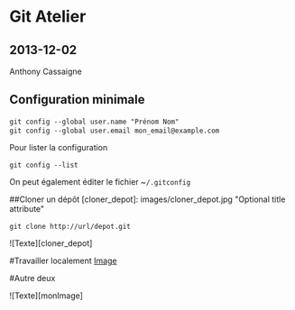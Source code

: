 
# Git Atelier
## 2013-12-02
Anthony Cassaigne



## Configuration minimale

```shell
git config --global user.name "Prénom Nom"
git config --global user.email mon_email@example.com
```
Pour lister la configuration
```shell
git config --list
```
On peut également éditer le fichier ~`/.gitconfig`


##Cloner un dépôt
[cloner_depot]: images/cloner_depot.jpg  "Optional title attribute"
```shell
git clone http://url/depot.git
```
![Texte][cloner_depot]

#Travailler localement
[Image](images/git_atelier_01.jpg)


#Autre deux

![Texte][monImage]